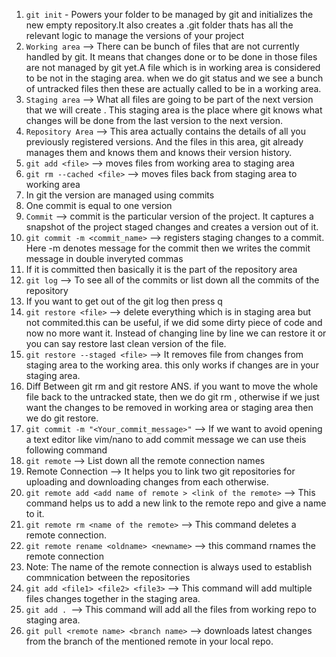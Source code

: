 1. `git init` - Powers your folder to be managed by git and initializes the new empty repository.It also creates a .git folder thats has all the relevant logic to manage the versions of your project
2. `Working area` --> There can be bunch of files that are not currently handled by git. It means that changes done or to be done in those files are not managed by git yet.A file which is in working area is considered to be not in the staging area.
when we do git status and we see a bunch of untracked files then these are actually called to be in a working area.
3. `Staging area` --> What all files are going to be part of the next version that we will create . This staging area is the place where git knows what changes will be done from the last version to the next version.
4. `Repository Area` --> This area actually contains the details of all you previously registered versions. And the files in this area, git already manages them and knows them and knows their version history.
5. `git add <file>` --> moves files from working area to staging area
6. `git rm --cached <file>` --> moves files back from staging area to working area
7. In git the version are managed using commits
8. One commit is equal to one version
9. `Commit` --> commit is the particular version of the project. It captures a snapshot of the project staged changes and creates a version out of it.
10. `git commit -m <commit_name>` --> registers staging changes to a commit. Here -m denotes message for the commit then we writes the commit message in double inveryted commas
11. If it is committed then basically it is the part of the repository area
12. `git log` --> To see all of the commits or list down all the commits of the repository
13. If you want to get out of the git log then press q
14. `git restore <file>` --> delete everything which is in staging area but not commited.this can be useful, if we did some dirty piece of code and now no more want it. Instead of changing line by line we can restore it or you can say restore last clean version of the file.
15. `git restore --staged <file>` --> It removes file from changes from staging area to the working area.
this only works if changes are in your staging area.
12. Diff Between git rm and git restore
ANS. if you want to move the whole file back to the untracked state, then we do git rm , otherwise if we just want the changes to be removed in working area or staging area then we do git restore.
13. `git commit -m "<Your_commit_message>"` --> If we want to avoid opening a  text editor like vim/nano to add commit message we can use theis following command
14. `git remote` --> List down all the remote connection names
15. Remote Connection --> It helps you to link two git repositories for uploading and downloading changes from each otherwise.
16. `git remote add <add name of remote > <link of the remote>` --> This command helps us to add a new link to the remote repo and give a name to it.
17. `git remote rm <name of the remote>` --> This command deletes a remote connection.
18. `git remote rename <oldname> <newname>` --> this command rnames the remote connection
19. Note: The name of the remote connection is always used to establish commnication between the repositories
20. `git add <file1> <file2> <file3>` --> This command will add multiple files changes together in the staging area.
21. `git add . `--> This command will add all the files from working repo to staging area.
22. `git pull <remote name> <branch name>` --> downloads latest changes from the branch of the mentioned remote in your local repo.

